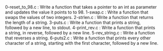 0-reset_to_98.c : Write a function that takes a pointer to an int as parameter and updates the value it points to to 98.
1-swap.c : Write a function that swaps the values of two integers.
2-strlen.c : Write a function that returns the length of a string.
3-puts.c : Write a function that prints a string, followed by a new line, to stdout.
4-print_rev.c : Write a function that prints a string, in reverse, followed by a new line.
5-rev_string.c : Write a function that reverses a string.
6-puts2.c : Write a function that prints every other character of a string, starting with the first character, followed by a new line.
